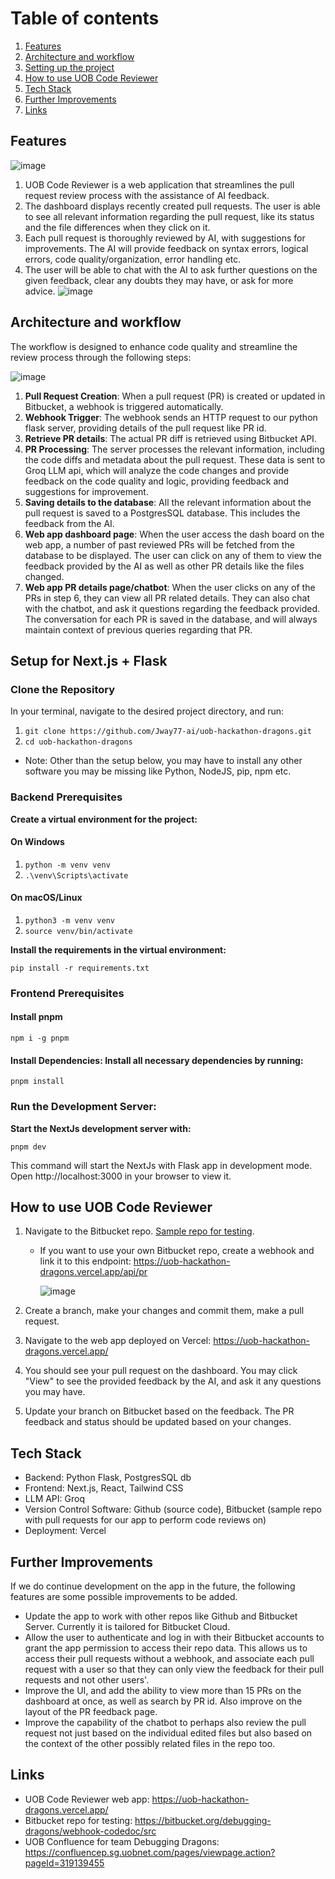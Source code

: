 # Table of contents
1. [Features](#features)
2. [Architecture and workflow](#workflow)
3. [Setting up the project](#setup)
4. [How to use UOB Code Reviewer](#testing)
5. [Tech Stack](#stack)
6. [Further Improvements](#improvements)
7. [Links](#links)

## Features <a name="features"></a>
![image](https://github.com/user-attachments/assets/8c66a425-b957-4908-8978-9f53469d490d)

1. UOB Code Reviewer is a web application that streamlines the pull request review process with the assistance of AI feedback.
2. The dashboard displays recently created pull requests. The user is able to see all relevant information regarding the pull request, like its status and the file differences when they click on it.
3. Each pull request is thoroughly reviewed by AI, with suggestions for improvements. The AI will provide feedback on syntax errors, logical errors, code quality/organization, error handling etc.
4. The user will be able to chat with the AI to ask further questions on the given feedback, clear any doubts they may have, or ask for more advice.
![image](https://github.com/user-attachments/assets/62260fa5-b572-45bc-822f-f22a105d343b)

## Architecture and workflow <a name="workflow"></a>
The workflow is designed to enhance code quality and streamline the review process through the following steps: 

![image](https://github.com/user-attachments/assets/ee51aec0-3286-4b57-88f1-63ac1109dffb)

1. **Pull Request Creation**: When a pull request (PR) is created or updated in Bitbucket, a webhook is triggered automatically.
2. **Webhook Trigger**: The webhook sends an HTTP request to our python flask server, providing details of the pull request like PR id.
3. **Retrieve PR details**: The actual PR diff is retrieved using Bitbucket API.
4. **PR Processing**: The server processes the relevant information, including the code diffs and metadata about the pull request. These data is sent to Groq LLM api, which will analyze the code changes and provide feedback on the code quality and logic, providing feedback and suggestions for improvement.
5. **Saving details to the database**: All the relevant information about the pull request is saved to a PostgresSQL database. This includes the feedback from the AI.
6. **Web app dashboard page**: When the user access the dash board on the web app, a number of past reviewed PRs will be fetched from the database to be displayed. The user can click on any of them to view the feedback provided by the AI as well as other PR details like the files changed.
7. **Web app PR details page/chatbot**: When the user clicks on any of the PRs in step 6, they can view all PR related details. They can also chat with the chatbot, and ask it questions regarding the feedback provided. The conversation for each PR is saved in the database, and will always maintain context of previous queries regarding that PR.

## Setup for Next.js + Flask <a name="setup"></a>
### Clone the Repository
In your terminal, navigate to the desired project directory, and run:
1. ```git clone https://github.com/Jway77-ai/uob-hackathon-dragons.git```
2. ```cd uob-hackathon-dragons```
* Note: Other than the setup below, you may have to install any other software you may be missing like Python, NodeJS, pip, npm etc.

### Backend Prerequisites
**Create a virtual environment for the project:**
#### On Windows
1. ```python -m venv venv```
2. ```.\venv\Scripts\activate```
#### On macOS/Linux
1. ```python3 -m venv venv```
2. ```source venv/bin/activate```

**Install the requirements in the virtual environment:**

```pip install -r requirements.txt```

### Frontend Prerequisites
#### Install pnpm
```npm i -g pnpm```

#### Install Dependencies: Install all necessary dependencies by running:
```pnpm install```

### Run the Development Server: 
**Start the NextJs development server with:**

```pnpm dev```

This command will start the NextJs with Flask app in development mode. Open http://localhost:3000 in your browser to view it.

## How to use UOB Code Reviewer <a name="testing"></a>
1. Navigate to the Bitbucket repo. [Sample repo for testing](https://bitbucket.org/debugging-dragons/webhook-codedoc/src/main/).
    - If you want to use your own Bitbucket repo, create a webhook and link it to this endpoint: https://uob-hackathon-dragons.vercel.app/api/pr

       ![image](https://github.com/user-attachments/assets/332bb488-92b3-4246-96e6-1caf0372d5dc)

3. Create a branch, make your changes and commit them, make a pull request.
4. Navigate to the web app deployed on Vercel: https://uob-hackathon-dragons.vercel.app/
5. You should see your pull request on the dashboard. You may click "View" to see the provided feedback by the AI, and ask it any questions you may have.
6. Update your branch on Bitbucket based on the feedback. The PR feedback and status should be updated based on your changes.

## Tech Stack <a name="stack"></a>
- Backend: Python Flask, PostgresSQL db
- Frontend: Next.js, React, Tailwind CSS
- LLM API: Groq
- Version Control Software: Github (source code), Bitbucket (sample repo with pull requests for our app to perform code reviews on)
- Deployment: Vercel

## Further Improvements <a name="improvements"></a>
If we do continue development on the app in the future, the following features are some possible improvements to be added.
- Update the app to work with other repos like Github and Bitbucket Server. Currently it is tailored for Bitbucket Cloud.
- Allow the user to authenticate and log in with their Bitbucket accounts to grant the app permission to access their repo data. This allows us to access their pull requests without a webhook, and associate each pull request with a user so that they can only view the feedback for their pull requests and not other users'.
- Improve the UI, and add the ability to view more than 15 PRs on the dashboard at once, as well as search by PR id. Also improve on the layout of the PR feedback page.
- Improve the capability of the chatbot to perhaps also review the pull request not just based on the individual edited files but also based on the context of the other possibly related files in the repo too.

## Links <a name="links"></a>
- UOB Code Reviewer web app: https://uob-hackathon-dragons.vercel.app/
- Bitbucket repo for testing: https://bitbucket.org/debugging-dragons/webhook-codedoc/src
- UOB Confluence for team Debugging Dragons: https://confluencep.sg.uobnet.com/pages/viewpage.action?pageId=319139455
